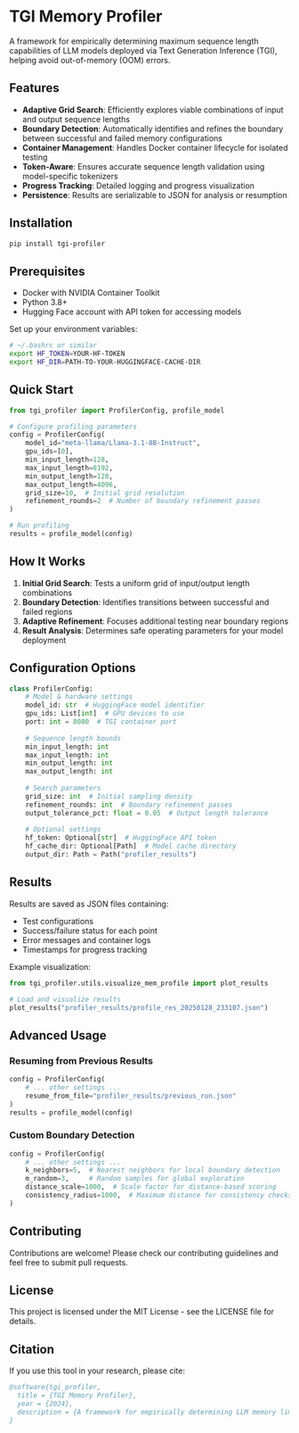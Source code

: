 # TGI Memory Profiler

A framework for empirically determining maximum sequence length capabilities of LLM models deployed via Text Generation Inference (TGI), helping avoid out-of-memory (OOM) errors.

## Features

- **Adaptive Grid Search**: Efficiently explores viable combinations of input and output sequence lengths
- **Boundary Detection**: Automatically identifies and refines the boundary between successful and failed memory configurations
- **Container Management**: Handles Docker container lifecycle for isolated testing
- **Token-Aware**: Ensures accurate sequence length validation using model-specific tokenizers
- **Progress Tracking**: Detailed logging and progress visualization
- **Persistence**: Results are serializable to JSON for analysis or resumption

## Installation

```bash
pip install tgi-profiler
```

## Prerequisites

- Docker with NVIDIA Container Toolkit
- Python 3.8+
- Hugging Face account with API token for accessing models

Set up your environment variables:

```bash
# ~/.bashrc or similar
export HF_TOKEN=YOUR-HF-TOKEN
export HF_DIR=PATH-TO-YOUR-HUGGINGFACE-CACHE-DIR
```

## Quick Start

```python
from tgi_profiler import ProfilerConfig, profile_model

# Configure profiling parameters
config = ProfilerConfig(
    model_id="meta-llama/Llama-3.1-8B-Instruct",
    gpu_ids=[0],
    min_input_length=128,
    max_input_length=8192,
    min_output_length=128,
    max_output_length=4096,
    grid_size=10,  # Initial grid resolution
    refinement_rounds=2  # Number of boundary refinement passes
)

# Run profiling
results = profile_model(config)
```

## How It Works

1. **Initial Grid Search**: Tests a uniform grid of input/output length combinations
2. **Boundary Detection**: Identifies transitions between successful and failed regions
3. **Adaptive Refinement**: Focuses additional testing near boundary regions
4. **Result Analysis**: Determines safe operating parameters for your model deployment

## Configuration Options

```python
class ProfilerConfig:
    # Model & hardware settings
    model_id: str  # HuggingFace model identifier
    gpu_ids: List[int]  # GPU devices to use
    port: int = 8080  # TGI container port
    
    # Sequence length bounds
    min_input_length: int 
    max_input_length: int
    min_output_length: int
    max_output_length: int
    
    # Search parameters
    grid_size: int  # Initial sampling density
    refinement_rounds: int  # Boundary refinement passes
    output_tolerance_pct: float = 0.05  # Output length tolerance
    
    # Optional settings
    hf_token: Optional[str]  # HuggingFace API token
    hf_cache_dir: Optional[Path]  # Model cache directory
    output_dir: Path = Path("profiler_results")
```

## Results

Results are saved as JSON files containing:
- Test configurations
- Success/failure status for each point
- Error messages and container logs
- Timestamps for progress tracking

Example visualization:
```python
from tgi_profiler.utils.visualize_mem_profile import plot_results

# Load and visualize results
plot_results("profiler_results/profile_res_20250128_233107.json")
```

## Advanced Usage

### Resuming from Previous Results

```python
config = ProfilerConfig(
    # ... other settings ...
    resume_from_file="profiler_results/previous_run.json"
)
results = profile_model(config)
```

### Custom Boundary Detection

```python
config = ProfilerConfig(
    # ... other settings ...
    k_neighbors=5,  # Nearest neighbors for local boundary detection
    m_random=3,     # Random samples for global exploration
    distance_scale=1000,  # Scale factor for distance-based scoring
    consistency_radius=1000,  # Maximum distance for consistency checks
)
```

## Contributing

Contributions are welcome! Please check our contributing guidelines and feel free to submit pull requests.

## License

This project is licensed under the MIT License - see the LICENSE file for details.

## Citation

If you use this tool in your research, please cite:

```bibtex
@software{tgi_profiler,
  title = {TGI Memory Profiler},
  year = {2024},
  description = {A framework for empirically determining LLM memory limits in TGI deployments}
}
```